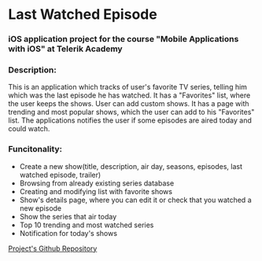 # Last Watched Episode
### iOS application project for the course "Mobile Applications with iOS" at Telerik Academy

### Description: 
This is an application which tracks of user's favorite TV series, telling him which was the last episode he has watched.
It has a "Favorites" list, where the user keeps the shows. User can add custom shows. It has a page with trending and most popular shows, which the user can add to his "Favorites" list.
The applications notifies the user if some episodes are aired today and could watch.

### Funcitonality:
- Create a new show(title, description, air day, seasons, episodes, last watched episode, trailer)
- Browsing from already existing series database
- Creating and modifying list with favorite shows
- Show's details page, where you can edit it or check that you watched a new episode 
- Show the series that air today
- Top 10 trending and most watched series 
- Notification for today's shows

[Project's Github Repository]

 [Project's Github Repository]: <https://github.com/pepinho24/Last-Watched-Episode-iOS>